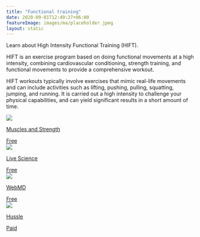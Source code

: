 ```yaml
---
title: "Functional training"
date: 2020-09-01T12:49:27+06:00
featureImage: images/ma/placeholder.jpeg
layout: static
---
```


Learn about High Intensity Functional Training (HIFT).

HIFT is an exercise program based on doing functional movements at a high intensity, combining cardiovascular conditioning, strength training, and functional movements to provide a comprehensive workout.

HIFT workouts typically involve exercises that mimic real-life movements and can include activities such as lifting, pushing, pulling, squatting, jumping, and running. It is carried out a high intensity to challenge your physical capabilities, and can yield significant results in a short amount of time.

<a class="ma-link" href="https://www.muscleandstrength.com/workout/6-week-high-intensity-functional-training-workout"><div class="ma-card ma-card-Health"><div class="ma-icon"><img src ="/images/Icon-check - health - opacity.svg"/></div><div class="ma-name"><p>Muscles and Strength</p></div><div class="ma-paid-text"><span>Free</span></div></div></a><a class="ma-link" href="https://www.livescience.com/what-is-functional-training"><div class="ma-card ma-card-Health"><div class="ma-icon"><img src ="/images/Icon-check - health - opacity.svg"/></div><div class="ma-name"><p>Live Science</p></div><div class="ma-paid-text"><span>Free</span></div></div></a><a class="ma-link" href="https://www.webmd.com/fitness-exercise/how-to-exercise-with-functional-training"><div class="ma-card ma-card-Health"><div class="ma-icon"><img src ="/images/Icon-check - health - opacity.svg"/></div><div class="ma-name"><p>WebMD</p></div><div class="ma-paid-text"><span>Free</span></div></div></a><a class="ma-link" href="https://www.awin1.com/cread.php?awinmid=3422&awinaffid=1198638&ued=https%3A%2F%2Fwww.hussle.com%2F"><div class="ma-card ma-card-Health"><div class="ma-icon"><img src ="/images/Icon-pound - health - opacity.svg"/></div><div class="ma-name"><p>Hussle</p></div><div class="ma-paid-text"><span>Paid</span></div></div></a>  

<br/><br/>






